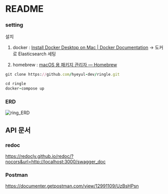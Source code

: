 # README

### setting

설치 
1. docker : [Install Docker Desktop on Mac | Docker Documentation](https://docs.docker.com/desktop/mac/install/) -> 도커로 Elasticsearch 세팅

2. homebrew : [macOS 용 패키지 관리자 — Homebrew](https://brew.sh/index_ko)


```ruby
git clone https://github.com/hyeyul-dev/ringle.git
```

```ruby 
cd ringle 
docker-compose up
```

### ERD

![ring_ERD](https://user-images.githubusercontent.com/48707618/175829325-ba31a267-82d5-46f1-b954-ed928a6de46d.png)

## API 문서

### redoc
https://redocly.github.io/redoc/?nocors&url=http://localhost:3000/swagger_doc

### Postman
https://documenter.getpostman.com/view/12991109/UzBsHPsn

